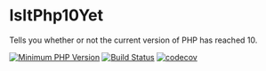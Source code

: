 # IsItPhp10Yet

Tells you whether or not the current version of PHP has reached 10.

[![Minimum PHP Version](https://img.shields.io/badge/php-%3E%3D%207.0-8892BF.svg?style=flat-square)](https://php.net/)
[![Build Status](https://img.shields.io/travis/tspencer244/IsItPhp10Yet/master.svg?style=flat-square)]((https://travis-ci.org/tspencer244/IsItPhp10Yet))
[![codecov](https://codecov.io/gh/tspencer244/IsItPhp10Yet/branch/master/graph/badge.svg)](https://codecov.io/gh/tspencer244/IsItPhp10Yet)
